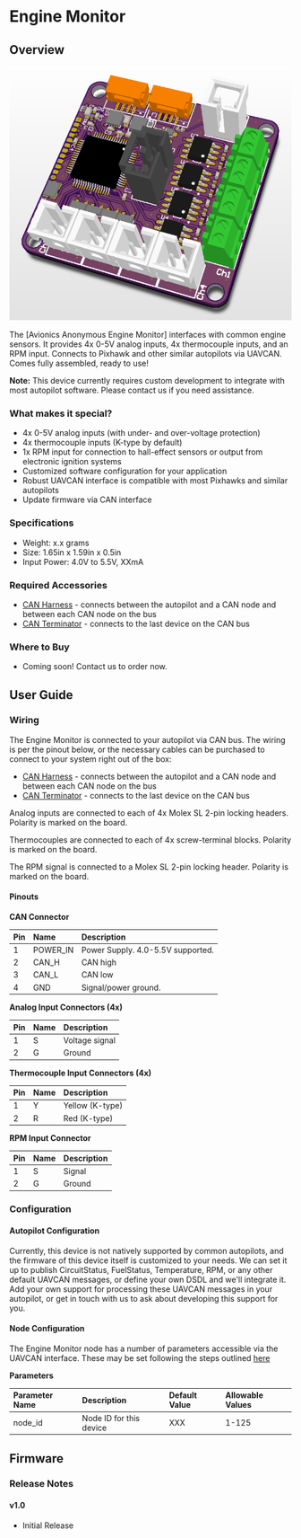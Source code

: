 # Engine Monitor

## Overview

![Engine Monitor](../.gitbook/assets/enginemon_render.png)

The \[Avionics Anonymous Engine Monitor\] interfaces with common engine sensors. It provides 4x 0-5V analog inputs, 4x thermocouple inputs, and an RPM input. Connects to Pixhawk and other similar autopilots via UAVCAN. Comes fully assembled, ready to use!

**Note:** This device currently requires custom development to integrate with most autopilot software. Please contact us if you need assistance.

### What makes it special?

* 4x 0-5V analog inputs \(with under- and over-voltage protection\)
* 4x thermocouple inputs \(K-type by default\)
* 1x RPM input for connection to hall-effect sensors or output from electronic ignition systems
* Customized software configuration for your application
* Robust UAVCAN interface is compatible with most Pixhawks and similar autopilots
* Update firmware via CAN interface

### Specifications

* Weight: x.x grams  
* Size: 1.65in x 1.59in x 0.5in  
* Input Power: 4.0V to 5.5V, XXmA  

### Required Accessories

* [CAN Harness](https://www.avionicsanonymous.com/product-page/uavcan-interconnect-cable) - connects between the autopilot and a CAN node and between each CAN node on the bus
* [CAN Terminator](https://www.avionicsanonymous.com/product-page/uavcan-terminator) - connects to the last device on the CAN bus

### Where to Buy

* Coming soon! Contact us to order now.

## User Guide

### Wiring

The Engine Monitor is connected to your autopilot via CAN bus. The wiring is per the pinout below, or the necessary cables can be purchased to connect to your system right out of the box:

* [CAN Harness](https://www.avionicsanonymous.com/product-page/uavcan-interconnect-cable) - connects between the autopilot and a CAN node and between each CAN node on the bus
* [CAN Terminator](https://www.avionicsanonymous.com/product-page/uavcan-terminator) - connects to the last device on the CAN bus

Analog inputs are connected to each of 4x Molex SL 2-pin locking headers. Polarity is marked on the board.

Thermocouples are connected to each of 4x screw-terminal blocks. Polarity is marked on the board.

The RPM signal is connected to a Molex SL 2-pin locking header. Polarity is marked on the board.

#### Pinouts

**CAN Connector**

| Pin | Name | Description |
| :--- | :--- | :--- |
| 1 | POWER\_IN | Power Supply. 4.0-5.5V supported. |
| 2 | CAN\_H | CAN high |
| 3 | CAN\_L | CAN low |
| 4 | GND | Signal/power ground. |

**Analog Input Connectors \(4x\)**

| Pin | Name | Description |
| :--- | :--- | :--- |
| 1 | S | Voltage signal |
| 2 | G | Ground |

**Thermocouple Input Connectors \(4x\)**

| Pin | Name | Description |
| :--- | :--- | :--- |
| 1 | Y | Yellow \(K-type\) |
| 2 | R | Red \(K-type\) |

**RPM Input Connector**

| Pin | Name | Description |
| :--- | :--- | :--- |
| 1 | S | Signal |
| 2 | G | Ground |

### Configuration

#### Autopilot Configuration

Currently, this device is not natively supported by common autopilots, and the firmware of this device itself is customized to your needs. We can set it up to publish CircuitStatus, FuelStatus, Temperature, RPM, or any other default UAVCAN messages, or define your own DSDL and we'll integrate it. Add your own support for processing these UAVCAN messages in your autopilot, or get in touch with us to ask about developing this support for you.

#### Node Configuration

The Engine Monitor node has a number of parameters accessible via the UAVCAN interface. These may be set following the steps outlined [here](../general/parameters.md)

**Parameters**

| Parameter Name | Description | Default Value | Allowable Values |
| :--- | :--- | :--- | :--- |
| node\_id | Node ID for this device | XXX | 1-125 |

## Firmware

### Release Notes

#### v1.0

* Initial Release

